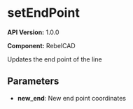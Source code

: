 # setEndPoint

**API Version:** 1.0.0

**Component:** RebelCAD

Updates the end point of the line

## Parameters

- **new_end**: New end point coordinates

